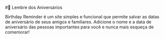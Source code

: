 #🎉 Lembre dos Aniversários

Birthday Reminder é um site simples e funcional que permite salvar as datas de aniversário de seus amigos e familiares. Adicione o nome e a data de aniversário das pessoas importantes para você e nunca mais esqueça de comemorar!
